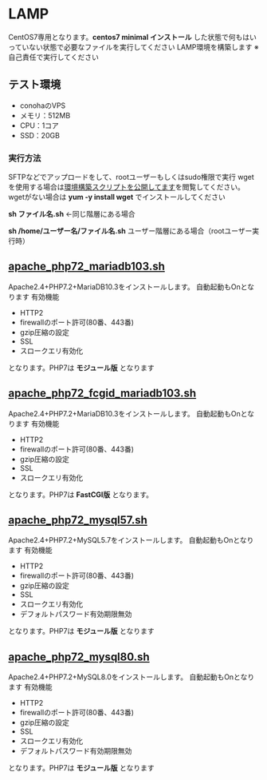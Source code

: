 # LAMP
CentOS7専用となります。**centos7 minimal インストール** した状態で何もはいっていない状態で必要なファイルを実行してください
LAMP環境を構築します
※自己責任で実行してください

## テスト環境
* conohaのVPS
* メモリ：512MB
* CPU：1コア
* SSD：20GB

### 実行方法
SFTPなどでアップロードをして、rootユーザーもしくはsudo権限で実行
wgetを使用する場合は[環境構築スクリプトを公開してます](https://www.logw.jp/cloudserver/8886.html)を閲覧してください。
wgetがない場合は **yum -y install wget** でインストールしてください

**sh ファイル名.sh** ←同じ階層にある場合

**sh /home/ユーザー名/ファイル名.sh** ユーザー階層にある場合（rootユーザー実行時）

## [apache_php72_mariadb103.sh](https://github.com/site-lab/lamp/blob/master/apache_php72_mariadb103.sh)
Apache2.4+PHP7.2+MariaDB10.3をインストールします。
自動起動もOnとなります
有効機能
* HTTP2
* firewallのポート許可(80番、443番)
* gzip圧縮の設定
* SSL
* スロークエリ有効化

となります。PHP7は **モジュール版** となります

## [apache_php72_fcgid_mariadb103.sh](https://github.com/site-lab/lamp/blob/master/apache_php72_fcgid_mariadb103.sh)
Apache2.4+PHP7.2+MariaDB10.3をインストールします。
自動起動もOnとなります
有効機能
* HTTP2
* firewallのポート許可(80番、443番)
* gzip圧縮の設定
* SSL
* スロークエリ有効化

となります。PHP7は **FastCGI版** となります。


## [apache_php72_mysql57.sh](https://github.com/site-lab/lamp/blob/master/apache_php72_mysql57.sh)
Apache2.4+PHP7.2+MySQL5.7をインストールします。
自動起動もOnとなります
有効機能
* HTTP2
* firewallのポート許可(80番、443番)
* gzip圧縮の設定
* SSL
* スロークエリ有効化
* デフォルトパスワード有効期限無効

となります。PHP7は **モジュール版** となります

## [apache_php72_mysql80.sh](https://github.com/site-lab/lamp/blob/master/apache_php72_mysql80.sh)
Apache2.4+PHP7.2+MySQL8.0をインストールします。
自動起動もOnとなります
有効機能
* HTTP2
* firewallのポート許可(80番、443番)
* gzip圧縮の設定
* SSL
* スロークエリ有効化
* デフォルトパスワード有効期限無効

となります。PHP7は **モジュール版** となります
